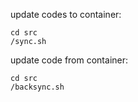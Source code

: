 update codes to container:
```
cd src
/sync.sh 
```
update code from container:
```
cd src
/backsync.sh 
```